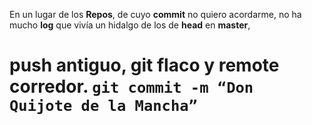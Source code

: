 En un lugar de los **Repos**,
de cuyo **commit** no quiero acordarme,
no ha mucho **log** que vivía
un hidalgo de los de **head** en **master**,

**push** antiguo,
**git** flaco y **remote** corredor.
`git commit -m “Don Quijote de la Mancha”`
=======